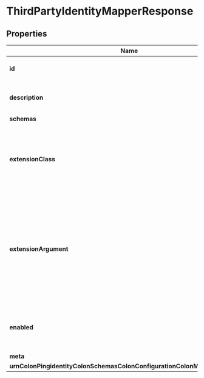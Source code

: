 

# ThirdPartyIdentityMapperResponse


## Properties

| Name | Type | Description | Notes |
|------------ | ------------- | ------------- | -------------|
|**id** | **String** | Name of the Identity Mapper |  |
|**description** | **String** | A description for this Identity Mapper |  [optional] |
|**schemas** | **List&lt;EnumthirdPartyIdentityMapperSchemaUrn&gt;** |  |  |
|**extensionClass** | **String** | The fully-qualified name of the Java class providing the logic for the Third Party Identity Mapper. |  |
|**extensionArgument** | **List&lt;String&gt;** | The set of arguments used to customize the behavior for the Third Party Identity Mapper. Each configuration property should be given in the form &#39;name&#x3D;value&#39;. |  [optional] |
|**enabled** | **Boolean** | Indicates whether the Identity Mapper is enabled for use. |  |
|**meta** | [**MetaMeta**](MetaMeta.md) |  |  [optional] |
|**urnColonPingidentityColonSchemasColonConfigurationColonMessagesColon20** | [**MetaUrnPingidentitySchemasConfigurationMessages20**](MetaUrnPingidentitySchemasConfigurationMessages20.md) |  |  [optional] |



